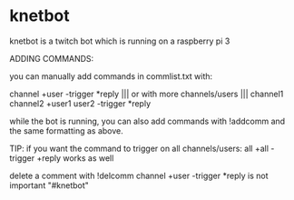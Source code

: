 # knetbot
knetbot is a twitch bot which is running on a raspberry pi 3

ADDING COMMANDS:

you can manually add commands in commlist.txt with:

channel +user -trigger *reply ||| or with more channels/users ||| channel1 channel2 +user1 user2 -trigger *reply

while the bot is running, you can also add commands with !addcomm and the same formatting as above.

TIP: if you want the command to trigger on all channels/users: all +all -trigger +reply works as well

delete a comment with !delcomm channel +user -trigger *reply is not important
"#knetbot" 
